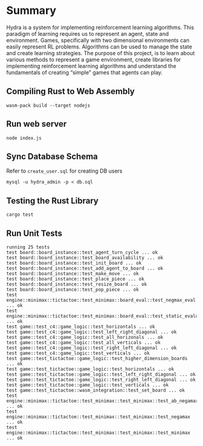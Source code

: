 # Summary
Hydra is a system for implementing reinforcement learning algorithms. This paradigm of learning requires us to represent an agent, state and environment. Games, specifically with two dimensional environments can easily represent RL problems. Algorithms can be used to manage the state and create learning strategies. The purpose of this project, is to learn about various methods to represent a game environment, create libraries for implementing reinforcement learning algorithms and understand the fundamentals of creating “simple” games that agents can play.  


## Compiling Rust to Web Assembly
```
wasm-pack build --target nodejs
```


## Run web server
```
node index.js
```

## Sync Database Schema
Refer to ```create_user.sql``` for creating DB users
```
mysql -u hydra_admin -p < db.sql
```

## Testing the Rust Library
```
cargo test
```


## Run Unit Tests
```
running 25 tests
test board::board_instance::test_agent_turn_cycle ... ok
test board::board_instance::test_board_availability ... ok
test board::board_instance::test_init_board ... ok
test board::board_instance::test_add_agent_to_board ... ok
test board::board_instance::test_make_move ... ok
test board::board_instance::test_place_piece ... ok
test board::board_instance::test_resize_board ... ok
test board::board_instance::test_pop_piece ... ok
test engine::minimax::tictactoe::test_minimax::board_eval::test_negmax_eval ... ok
test engine::minimax::tictactoe::test_minimax::board_eval::test_static_evaluation ... ok
test game::test_c4::game_logic::test_horizontals ... ok
test game::test_c4::game_logic::test_left_right_diagonal ... ok
test game::test_c4::game_logic::test_all_horizonals ... ok
test game::test_c4::game_logic::test_all_verticals ... ok
test game::test_c4::game_logic::test_right_left_diagonal ... ok
test game::test_c4::game_logic::test_verticals ... ok
test game::test_tictactoe::game_logic::test_higher_dimension_boards ... ok
test game::test_tictactoe::game_logic::test_horizontals ... ok
test game::test_tictactoe::game_logic::test_left_right_diagonal ... ok
test game::test_tictactoe::game_logic::test_right_left_diagonal ... ok
test game::test_tictactoe::game_logic::test_verticals ... ok
test game::test_tictactoe::wasm_integration::test_set_board ... ok
test engine::minimax::tictactoe::test_minimax::test_minimax::test_ab_negamax ... ok
test engine::minimax::tictactoe::test_minimax::test_minimax::test_negamax ... ok
test engine::minimax::tictactoe::test_minimax::test_minimax::test_minimax ... ok
```



